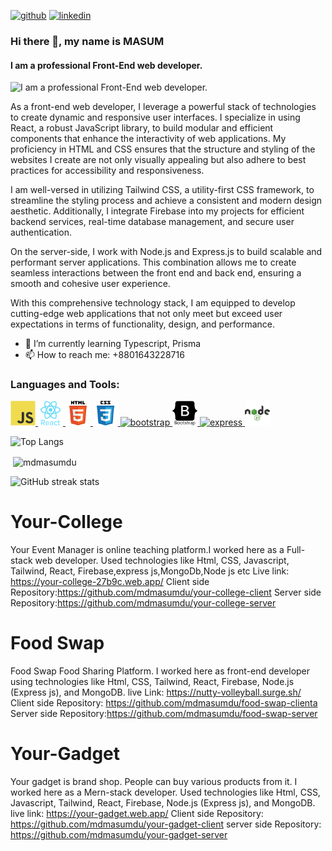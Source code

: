 [<img src='https://cdn.jsdelivr.net/npm/simple-icons@3.0.1/icons/github.svg' alt='github' height='40'>](https://github.com/mdmasumdu)  [<img src='https://cdn.jsdelivr.net/npm/simple-icons@3.0.1/icons/linkedin.svg' alt='linkedin' height='40'>](https://www.linkedin.com/in/mdmasumdu/)  

### Hi there 👋, my name is MASUM
#### I am a professional Front-End web developer.
![I am a professional Front-End web developer.](https://i.ibb.co/0fSZMZS/1695828458481.jpg)

As a front-end web developer, I leverage a powerful stack of technologies to create dynamic and responsive user interfaces. I specialize in using React, a robust JavaScript library, to build modular and efficient components that enhance the interactivity of web applications. My proficiency in HTML and CSS ensures that the structure and styling of the websites I create are not only visually appealing but also adhere to best practices for accessibility and responsiveness.

I am well-versed in utilizing Tailwind CSS, a utility-first CSS framework, to streamline the styling process and achieve a consistent and modern design aesthetic. Additionally, I integrate Firebase into my projects for efficient backend services, real-time database management, and secure user authentication.

On the server-side, I work with Node.js and Express.js to build scalable and performant server applications. This combination allows me to create seamless interactions between the front end and back end, ensuring a smooth and cohesive user experience.

With this comprehensive technology stack, I am equipped to develop cutting-edge web applications that not only meet but exceed user expectations in terms of functionality, design, and performance.

- 🌱 I’m currently learning Typescript, Prisma 
- 📫 How to reach me: +8801643228716 


<h3 align="left">Languages and Tools:</h3>
<p align="left">

  <a href="https://developer.mozilla.org/en-US/docs/Web/JavaScript" target="_blank" rel="noreferrer"> <img src="https://raw.githubusercontent.com/devicons/devicon/master/icons/javascript/javascript-original.svg" alt="javascript" width="40" height="40"/> </a><a href="https://reactjs.org/" target="_blank" rel="noreferrer"> <img src="https://raw.githubusercontent.com/devicons/devicon/master/icons/react/react-original-wordmark.svg" alt="react" width="40" height="40" alt="html5" width="40" height="40"/> </a> <a href="https://www.w3.org/html/" target="_blank" rel="noreferrer"> <img src="https://raw.githubusercontent.com/devicons/devicon/master/icons/html5/html5-original-wordmark.svg" alt="html5" width="40" height="40"/> </a><a href="https://www.w3schools.com/css/" target="_blank" rel="noreferrer"> <img src="https://raw.githubusercontent.com/devicons/devicon/master/icons/css3/css3-original-wordmark.svg" alt="css3" width="40" height="40"/> </a><a href="https://tailwindcss.com/" target="_blank" rel="noreferrer"> <img src="https://www.vectorlogo.zone/logos/tailwindcss/tailwindcss-icon.svg"  alt="bootstrap" width="40" height="40"/> </a> <a href="https://getbootstrap.com" target="_blank" rel="noreferrer"> <img src="https://raw.githubusercontent.com/devicons/devicon/master/icons/bootstrap/bootstrap-plain-wordmark.svg" alt="bootstrap" width="40" height="40"/> </a> <a href="https://expressjs.com" target="_blank" rel="noreferrer"> <img src="https://i.ibb.co/3Cdt32s/ki.png" alt="express" width="40" height="40"/> 
 </a> </a> <a href="https://nodejs.org" target="_blank" rel="noreferrer"> <img src="https://raw.githubusercontent.com/devicons/devicon/master/icons/nodejs/nodejs-original-wordmark.svg" alt="nodejs" width="40" height="40"/> </a> 
</p>


![Top Langs](https://github-readme-stats.vercel.app/api/top-langs/?username=mdmasumdu)

<p>&nbsp;<img align="center" src="https://github-readme-stats.vercel.app/api?username=mdmasumdu&show_icons=true&locale=en" alt="mdmasumdu" /></p>


![GitHub streak stats](https://streak-stats.demolab.com/?user=mdmasumdu)  
 

# Your-College
Your Event Manager is online teaching platform.I worked here as a Full-stack web developer. Used technologies like Html, CSS, Javascript, Tailwind, React, Firebase,express js,MongoDb,Node js etc
Live link: https://your-college-27b9c.web.app/
Client side Repository:https://github.com/mdmasumdu/your-college-client
Server side  Repository:https://github.com/mdmasumdu/your-college-server

# Food Swap
Food Swap Food Sharing Platform. I worked here as front-end developer using technologies like Html, CSS, Tailwind, React, Firebase, Node.js (Express js), and MongoDB.
live Link: https://nutty-volleyball.surge.sh/
Client side Repository: https://github.com/mdmasumdu/food-swap-clienta  
Server side  Repository:https://github.com/mdmasumdu/food-swap-server

# Your-Gadget
Your gadget is brand shop. People can buy various products from it. I worked here as a Mern-stack developer. Used technologies  like Html, CSS, Javascript, Tailwind, React, Firebase, Node.js (Express js), and MongoDB.	
live link: https://your-gadget.web.app/
Client side Repository: https://github.com/mdmasumdu/your-gadget-client
server side Repository: https://github.com/mdmasumdu/your-gadget-server




